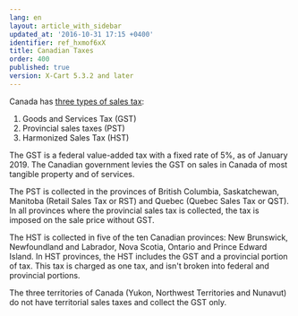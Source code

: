 ```yaml
---
lang: en
layout: article_with_sidebar
updated_at: '2016-10-31 17:15 +0400'
identifier: ref_hxmof6xX
title: Canadian Taxes
order: 400
published: true
version: X-Cart 5.3.2 and later
---
```

Canada has [three types of sales tax](https://en.wikipedia.org/wiki/Sales_taxes_in_Canada "Canadian Taxes"):
1. Goods and Services Tax (GST) 
2. Provincial sales taxes (PST)
3. Harmonized Sales Tax (HST)

The GST is a federal value-added tax with a fixed rate of 5%, as of January 2019. The Canadian government levies the GST on sales in Canada of most tangible property and of services. 

The PST is collected in the provinces of British Columbia, Saskatchewan, Manitoba (Retail Sales Tax or RST) and Quebec (Quebec Sales Tax or QST). In all provinces where the provincial sales tax is collected, the tax is imposed on the sale price without GST.

The HST is collected in five of the ten Canadian provinces: New Brunswick, Newfoundland and Labrador, Nova Scotia, Ontario and Prince Edward Island. In HST provinces, the HST includes the GST and a provincial portion of tax. This tax is charged as one tax, and isn't broken into federal and provincial portions.

The three territories of Canada (Yukon, Northwest Territories and Nunavut) do not have territorial sales taxes and collect the GST only.
